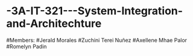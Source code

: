 # -3A-IT-321---System-Integration-and-Architechture

#Members:
#Jerald Morales
#Zuchini Terei Nuñez 
#Axellene Mhae Palor
#Romelyn Padin
